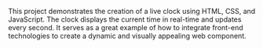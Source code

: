 This project demonstrates the creation of a live clock using HTML, CSS, and JavaScript. The clock displays the current time in real-time and updates every second. It serves as a great example of how to integrate front-end technologies to create a dynamic and visually appealing web component.

